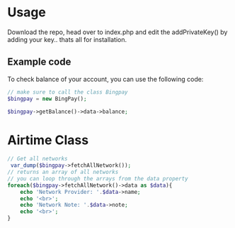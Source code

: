 # Usage

Download the repo, head over to index.php and edit the addPrivateKey() by adding your key.. thats all for installation.

## Example code
To check balance of your account, you can use the following code:

```php
// make sure to call the class Bingpay
$bingpay = new BingPay();

$bingpay->getBalance()->data->balance;

```

# Airtime Class


```php
// Get all networks
 var_dump($bingpay->fetchAllNetwork());
// returns an array of all networks
// you can loop through the arrays from the data property
foreach($bingpay->fetchAllNetwork()->data as $data){
    echo 'Network Provider: '.$data->name;
    echo '<br>';
    echo 'Network Note: '.$data->note;
    echo '<br>';
}
```